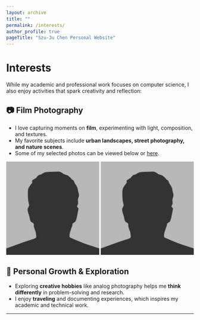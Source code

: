 ```yaml
---
layout: archive
title: ""
permalink: /interests/
author_profile: true
pageTitle: "Szu-Ju Chen Personal Website"
---
```


# Interests

While my academic and professional work focuses on computer science, I also enjoy activities that spark creativity and reflection:  

## 📷 Film Photography
- I love capturing moments on **film**, experimenting with light, composition, and textures.  
- My favorite subjects include **urban landscapes, street photography, and nature scenes**.  
- Some of my selected photos can be viewed below or [here](#link-to-gallery-or-album).  

<p align="center">
  <img src="/images/bio-photo.jpg" width="250" alt="Example photo 1">
  <img src="/images/bio-photo.jpg" width="250" alt="Example photo 2">
</p>

## 🌱 Personal Growth & Exploration
- Exploring **creative hobbies** like analog photography helps me **think differently** in problem-solving and research.  
- I enjoy **traveling** and documenting experiences, which inspires my academic and technical work.  

---
